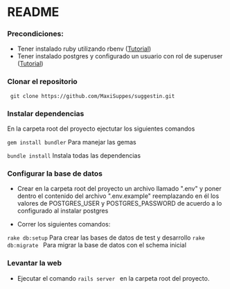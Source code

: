 # README

### Precondiciones: 
- Tener instalado ruby utilizando rbenv ([Tutorial](https://www.digitalocean.com/community/tutorials/how-to-install-ruby-on-rails-with-rbenv-on-ubuntu-18-04))
- Tener instalado postgres y configurado un usuario con rol de superuser ([Tutorial](https://www.digitalocean.com/community/tutorials/how-to-install-and-use-postgresql-on-ubuntu-18-04))

### Clonar el repositorio
``` git clone https://github.com/MaxiSuppes/suggestin.git```

### Instalar dependencias
En la carpeta root del proyecto ejectutar los siguientes comandos

``` gem install bundler ``` Para manejar las gemas

``` bundle install ``` Instala todas las dependencias

### Configurar la base de datos
- Crear en la carpeta root del proyecto un archivo llamado ".env" y poner dentro el contenido del archivo ".env.example" 
reemplazando en él los valores de POSTGRES_USER y POSTGRES_PASSWORD de acuerdo a lo configurado al instalar postgres

- Correr los siguientes comandos:

``` rake db:setup ``` Para crear las bases de datos de test y desarrollo
``` rake db:migrate  ``` Para migrar la base de datos con el schema inicial


### Levantar la web
- Ejecutar el comando ``` rails server  ``` en la carpeta root del proyecto.
